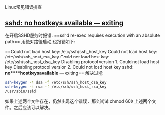 Linux常见错误排查

## [sshd: no hostkeys available — exiting](https://www.cnblogs.com/tianziru/p/5522350.html)

在开启SSHD服务时报错.
==sshd re-exec requires execution with an absolute path==
用绝对路径启动,也报错如下:

==Could not load host key: /etc/ssh/ssh_host_key
Could not load host key: /etc/ssh/ssh_host_rsa_key
Could not load host key: /etc/ssh/ssh_host_dsa_key
Disabling protocol version 1. Could not load host key
Disabling protocol version 2. Could not load host key
sshd: **no****hostkeysavailable** — exiting== 
解决过程:

```bash
ssh-keygen -t dsa -f /etc/ssh/ssh_host_dsa_key
ssh-keygen -t rsa -f /etc/ssh/ssh_host_rsa_key
/usr/sbin/sshd
```

如果上述两个文件存在，仍然出现这个错误，那么试试 chmod 600 上述两个文件。之后应该可以解决。